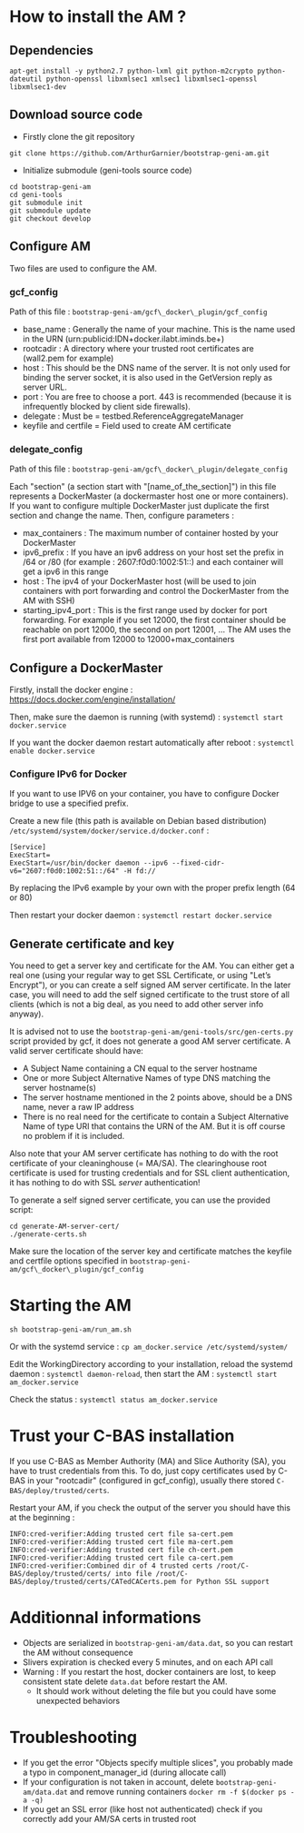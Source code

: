 # How to install the AM ?

## Dependencies

```
apt-get install -y python2.7 python-lxml git python-m2crypto python-dateutil python-openssl libxmlsec1 xmlsec1 libxmlsec1-openssl libxmlsec1-dev
```

## Download source code

* Firstly clone the git repository

```
git clone https://github.com/ArthurGarnier/bootstrap-geni-am.git
```

* Initialize submodule (geni-tools source code)

```
cd bootstrap-geni-am
cd geni-tools
git submodule init
git submodule update
git checkout develop
```

## Configure AM

Two files are used to configure the AM.

### gcf_config

Path of this file : ```bootstrap-geni-am/gcf\_docker\_plugin/gcf_config```

* base_name : Generally the name of your machine. This is the name used in the URN (urn:publicid:IDN+docker.ilabt.iminds.be+)
* rootcadir : A directory where your trusted root certificates are (wall2.pem for example)
* host : This should be the DNS name of the server. It is not only used for binding the server socket, it is also used in the GetVersion reply as server URL. 
* port : You are free to choose a port. 443 is recommended (because it is infrequently blocked by client side firewalls).
* delegate : Must be = testbed.ReferenceAggregateManager
* keyfile and certfile = Field used to create AM certificate

### delegate_config

Path of this file : ```bootstrap-geni-am/gcf\_docker\_plugin/delegate_config```

Each "section" (a section start with "[name\_of\_the\_section]") in this file represents a DockerMaster (a dockermaster host one or more containers). If you want to configure multiple DockerMaster just duplicate the first section and change the name. Then, configure parameters :

* max_containers : The maximum number of container hosted by your DockerMaster
* ipv6_prefix : If you have an ipv6 address on your host set the prefix in /64 or /80 (for example : 2607:f0d0:1002:51::) and each container will get a ipv6 in this range
* host : The ipv4 of your DockerMaster host (will be used to join containers with port forwarding and control the DockerMaster from the AM with SSH)
* starting\_ipv4\_port : This is the first range used by docker for port forwarding. For example if you set 12000, the first container should be reachable on port 12000, the second on port 12001, ... The AM uses the first port available from 12000 to 12000+max\_containers

## Configure a DockerMaster

Firstly, install the docker engine : https://docs.docker.com/engine/installation/

Then, make sure the daemon is running (with systemd) : ```systemctl start docker.service```

If you want the docker daemon restart automatically after reboot : ```systemctl enable docker.service```

### Configure IPv6 for Docker

If you want to use IPV6 on your container, you have to configure Docker bridge to use a specified prefix.

Create a new file (this path is available on Debian based distribution) ```/etc/systemd/system/docker/service.d/docker.conf``` :

```
[Service]
ExecStart=
ExecStart=/usr/bin/docker daemon --ipv6 --fixed-cidr-v6="2607:f0d0:1002:51::/64" -H fd://
```

By replacing the IPv6 example by your own with the proper prefix length (64 or 80)

Then restart your docker daemon : ```systemctl restart docker.service```

## Generate certificate and key

You need to get a server key and certificate for the AM. You can either get a real one (using your regular way to get SSL Certificate, or using "Let’s Encrypt"), or you can create a self signed AM server certificate. In the later case, you will need to add the self signed certificate to the trust store of all clients (which is not a big deal, as you need to add other server info anyway).

It is advised not to use the ```bootstrap-geni-am/geni-tools/src/gen-certs.py``` script provided by gcf, it does not generate a good AM server certificate.
A valid server certificate should have:
* A Subject Name containing a CN equal to the server hostname
* One or more Subject Alternative Names of type DNS matching the server hostname(s)
* The server hostname mentioned in the 2 points above, should be a DNS name, never a raw IP address
* There is no real need for the certificate to contain a Subject Alternative Name of type URI that contains the URN of the AM. But it is off course no problem if it is included.

Also note that your AM server certificate has nothing to do with the root certificate of your cleaninghouse (= MA/SA). The clearinghouse root certificate is used for trusting credentials and for SSL client authentication, it has nothing to do with SSL *server* authentication!

To generate a self signed server certificate, you can use the provided script:
```
cd generate-AM-server-cert/
./generate-certs.sh
```

Make sure the location of the server key and certificate matches the keyfile and certfile options specified in ```bootstrap-geni-am/gcf\_docker\_plugin/gcf_config```


# Starting the AM

```sh bootstrap-geni-am/run_am.sh```

Or with the systemd service : ```cp am_docker.service /etc/systemd/system/```

Edit the WorkingDirectory according to your installation, reload the systemd daemon : ```systemctl daemon-reload```, then start the AM : ```systemctl start am_docker.service```

Check the status : ```systemctl status am_docker.service```

# Trust your C-BAS installation

If you use C-BAS as Member Authority (MA) and Slice Authority (SA), you have to trust credentials from this. To do, just copy certificates used by C-BAS in your "rootcadir" (configured in gcf_config), usually there stored ```C-BAS/deploy/trusted/certs```.

Restart your AM, if you check the output of the server you should have this at the beginning :

```
INFO:cred-verifier:Adding trusted cert file sa-cert.pem
INFO:cred-verifier:Adding trusted cert file ma-cert.pem
INFO:cred-verifier:Adding trusted cert file ch-cert.pem
INFO:cred-verifier:Adding trusted cert file ca-cert.pem
INFO:cred-verifier:Combined dir of 4 trusted certs /root/C-BAS/deploy/trusted/certs/ into file /root/C-BAS/deploy/trusted/certs/CATedCACerts.pem for Python SSL support
```

# Additionnal informations

* Objects are serialized in ```bootstrap-geni-am/data.dat```, so you can restart the AM without consequence
* Slivers expiration is checked every 5 minutes, and on each API call
* Warning : If you restart the host, docker containers are lost, to keep consistent state delete ```data.dat``` before restart the AM.
	* It should work without deleting the file but you could have some unexpected behaviors

# Troubleshooting

* If you get the error "Objects specify multiple slices", you probably made a typo in component\_manager\_id (during allocate call)
* If your configuration is not taken in account, delete ```bootstrap-geni-am/data.dat``` and remove running containers ```docker rm -f $(docker ps -a -q)```
* If you get an SSL error (like host not authenticated) check if you correctly add your AM/SA certs in trusted root


